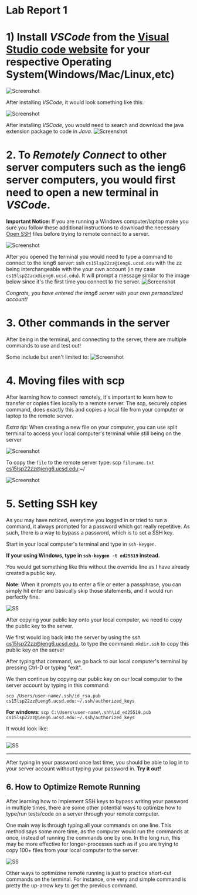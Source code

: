 # Lab Report 1 #


# 1) Install *VSCode* from the [Visual Studio code website](https://code.visualstudio.com/) for your respective Operating System(Windows/Mac/Linux,etc) #

![Screenshot](vscodeinstallation.png)


After installing *VSCode*, it would look something like this: 


![Screenshot](vscodegettingstarted.png)

After installing *VSCode*, you would need to search and download the java extension package to code in *Java*. 
![Screenshot](vscodejavaextensions.png)

# 2. To *Remotely Connect* to other server computers such as the ieng6 server computers, you would first need to open a new terminal in *VSCode*. #

**Important Notice:** If you are running a Windows computer/laptop make you sure you follow these additional instructions to download the necessary [Open SSH](https://docs.microsoft.com/en-us/windows-server/administration/openssh/openssh_install_firstuse) files before trying to remote connect to a server.


![Screenshot](vscodeopeningterminal.png)

After you opened the terminal you would need to type a command to connect to the ieng6 server: ssh `cs15lsp22zz@ieng6.ucsd.edu` with the zz being interchangeable with the your own account (in my case `cs15lsp22acx@ieng6.ucsd.edu`). 
It will prompt a message similar to the image below since it's the first time you connect to the server.
![Screenshot](sshfirsttimeloggingin.png)

*Congrats, you have entered the ieng6 server with your own personalized account!*

# 3. Other commands in the server #
After being in the terminal, and connecting to the server, there are multiple commands to use and test out!

Some include but aren't limited to:
![Screenshot](commands.png)

# 4. Moving files with scp #
After learning how to connect remotely, it's important to learn how to transfer or copies files locally to a remote server. The scp, securely copies command, does exactly this and copies a local file from your computer or laptop to the remote server. 

*Extra tip*: When creating a new file on your computer, you can use split terminal to access your local computer's terminal while still being on the server

![Screenshot](wow.png)

To copy the `file` to the remote server type: scp `filename.txt` cs15lsp22zz@ieng6.ucsd.edu:~/

![Screenshot](dam.png)

# 5. Setting SSH key
As you may have noticed, everytime you logged in or tried to run a command, it always prompted for a password which got really repetitive. As such, there is a way to bypass a password, which is to set a SSH key. 

Start in your local computer's terminal and type in `ssh-keygen`.

**If your using Windows, type in `ssh-keygen -t ed25519` instead.**

You would get something like this without the override line as I have already created a public key. 

**Note**: When it prompts you to enter a file or enter a passphrase, you can simply hit enter and basically skip those statements, and it would run perfectly fine.

![SS](sshkeygen.png)

After copying your public key onto your local computer, we need to copy the public key to the server.

We first would log back into the server by using the ssh cs15lsp22zz@ieng6.ucsd.edu, to type the command: `mkdir.ssh` to copy this public key on the server

After typing that command, we go back to our local computer's terminal by pressing Ctrl-D or typing "exit".

We then continue by copying our public key on our local computer to the server account by typing in this command:

`scp /Users/user-name/.ssh/id_rsa.pub cs15lsp22zz@ieng6.ucsd.edu:~/.ssh/authorized_keys`

**For windows**: `scp C:\Users\user-name\.shh\id_ed25519.pub cs15lsp22zz@ieng6.ucsd.edu:~/.ssh/authorized_keys`

It would look like:

---

![SS](tooktoolong.png)

---

After typing in your password once last time, you should be able to log in to your server account without typing your password in. **Try it out!**

## 6. How to Optimize Remote Running ##
After learning how to implement SSH keys to bypass writing your password in multiple times, there are some other potential ways to optimize how to type/run tests/code on a server through your remote computer.

 One main way is through typing all your commands on one line. This method says some more time, as the computer would run the commands at once, instead of running the commands one by one. In the long run, this may be more effective for longer-processes such as if you are trying to copy 100+ files from your local computer to the server. 

 ![SS](a.png)

 Other ways to optimizine remote running is just to practice short-cut commands on the terminal. For instance, one very and simple command is pretty the up-arrow key to get the previous command.